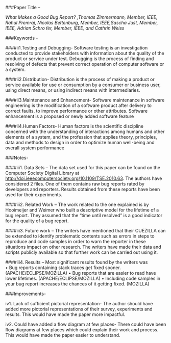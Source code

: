 ###Paper Title – 

*What Makes a Good Bug Report? ,Thomas Zimmermann, Member, IEEE, Rahul Premraj, Nicolas Bettenburg, Member, IEEE,Sascha Just, Member, IEEE, Adrian Schro ̈ter, Member, IEEE, and Cathrin Weiss*

###Keywords - 

####ii1.Testing and Debugging-
 Software testing is an investigation conducted to provide stakeholders with information about the quality of the product or service under test. Debugging is the process of finding and resolving of defects that prevent correct operation of computer software or a system.
 
####ii2.Distribution-
 Distribution is the process of making a product or service available for use or consumption by a consumer or business user, using direct means, or using indirect means with intermediaries.

####ii3.Maintenance and Enhancement-
 Software maintenance in software engineering is the modification of a software product after delivery to correct faults, to improve performance or other attributes. Software enhancement is a proposed or newly added software feature

####ii4.Human Factors-
 Human factors is the scientific discipline concerned with the understanding of interactions among humans and other elements of a system, and the profession that applies theory, principles, data and methods to design in order to optimize human well-being and overall system performance

###Notes-  

####iii1. Data Sets – 
The data set used for this paper can be found on the Computer Society Digital Library at http://doi.ieeecomputersociety.org/10.1109/TSE.2010.63. The authors have considered 2 files. One of them contains raw bug reports rated by developers and reporters. Results obtained from these reports have been used for their experiments. 

####iii2. Related Work –
The work related to the one explained is by Hooimeijer and Weimer who built a descriptive model for the lifetime of a bug report. They assumed that the “time until resolved” is a good indicator for the quality of a bug report. 

####iii3. Future work – 
 The writers have mentioned that their CUEZILLA can be extended to identify problematic contents such as errors in steps to reproduce and code samples in order to warn the reporter in these situations impact on other research. The writers have made their data and scripts publicly available so that further work can be carried out using it.

####iii4. Results – 
 Most significant results found by the writers was  
•	Bug reports containing stack traces get fixed sooner.
(APACHE/ECLIPSE/MOZILLA)
•	Bug reports that are easier to read have lower
lifetimes. (APACHE/ECLIPSE/MOZILLA)
•	Including code samples in your bug report increases
the chances of it getting fixed. (MOZILLA)

###Improvements-

iv1. Lack of sufficient pictorial representation-
 The author should have added more pictorial representations of their survey, experiments and results. This would have made the paper more impactful.

iv2. Could have added a flow diagram at few places-
 There could have been flow diagrams at few places which could explain their work and process. This would have made the paper easier to understand.


